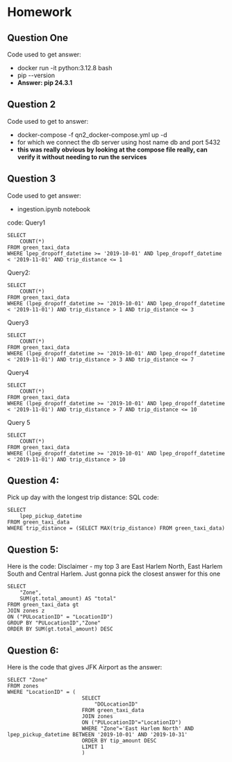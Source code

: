 # Homework

## Question One
Code used to get answer:
- docker run -it python:3.12.8 bash
- pip --version
- **Answer: pip 24.3.1**

## Question 2
Code used to get to answer:
- docker-compose -f qn2_docker-compose.yml up -d
- for which we connect the db server using host name db and port 5432
- **this was really obvious by looking at the compose file really, can verify it without needing to run the services**

## Question 3
Code used to get answer:
- ingestion.ipynb notebook

code:
Query1
```
SELECT
	COUNT(*)
FROM green_taxi_data
WHERE lpep_dropoff_datetime >= '2019-10-01' AND lpep_dropoff_datetime < '2019-11-01' AND trip_distance <= 1
```

Query2:
```
SELECT
	COUNT(*)
FROM green_taxi_data
WHERE (lpep_dropoff_datetime >= '2019-10-01' AND lpep_dropoff_datetime < '2019-11-01') AND trip_distance > 1 AND trip_distance <= 3
```

Query3
```
SELECT
	COUNT(*)
FROM green_taxi_data
WHERE (lpep_dropoff_datetime >= '2019-10-01' AND lpep_dropoff_datetime < '2019-11-01') AND trip_distance > 3 AND trip_distance <= 7
```
Query4
```
SELECT
	COUNT(*)
FROM green_taxi_data
WHERE (lpep_dropoff_datetime >= '2019-10-01' AND lpep_dropoff_datetime < '2019-11-01') AND trip_distance > 7 AND trip_distance <= 10
```

Query 5
```
SELECT
	COUNT(*)
FROM green_taxi_data
WHERE (lpep_dropoff_datetime >= '2019-10-01' AND lpep_dropoff_datetime < '2019-11-01') AND trip_distance > 10
```

## Question 4:
Pick up day with the longest trip distance: SQL code:
```
SELECT
	lpep_pickup_datetime
FROM green_taxi_data
WHERE trip_distance = (SELECT MAX(trip_distance) FROM green_taxi_data)
```

## Question 5:
Here is the code:
Disclaimer - my top 3 are East Harlem North, East Harlem South and Central Harlem. Just gonna pick the closest answer for this one
```
SELECT
	"Zone",
	SUM(gt.total_amount) AS "total"
FROM green_taxi_data gt
JOIN zones z
ON ("PULocationID" = "LocationID")
GROUP BY "PULocationID","Zone"
ORDER BY SUM(gt.total_amount) DESC
```

## Question 6:
Here is the code that gives JFK Airport as the answer:
```
SELECT "Zone"
FROM zones
WHERE "LocationID" = (
                        SELECT
                            "DOLocationID"
                        FROM green_taxi_data
                        JOIN zones
                        ON ("PULocationID"="LocationID")
                        WHERE "Zone"='East Harlem North' AND lpep_pickup_datetime BETWEEN '2019-10-01' AND '2019-10-31'
                        ORDER BY tip_amount DESC
                        LIMIT 1
                        )
```

